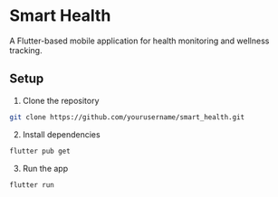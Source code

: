 # Smart Health

A Flutter-based mobile application for health monitoring and wellness tracking.

## Setup

1. Clone the repository
```bash
git clone https://github.com/yourusername/smart_health.git
```

2. Install dependencies
```bash
flutter pub get
```

3. Run the app
```bash
flutter run
```
